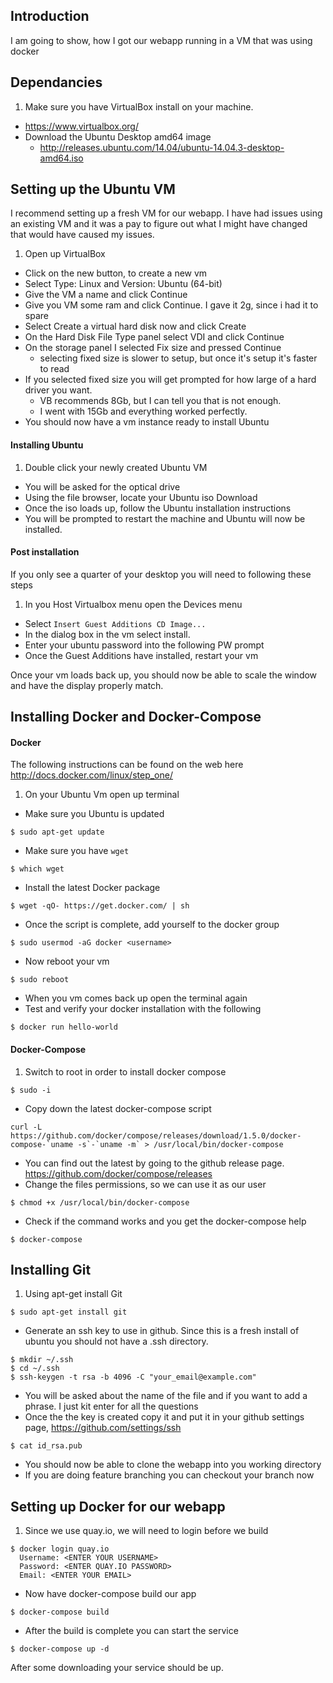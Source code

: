 ## Introduction

I am going to show, how I got our webapp running in a VM that was using docker

## Dependancies

1. Make sure you have VirtualBox install on your machine.
  - https://www.virtualbox.org/
- Download the Ubuntu Desktop amd64 image
  - http://releases.ubuntu.com/14.04/ubuntu-14.04.3-desktop-amd64.iso

## Setting up the Ubuntu VM

I recommend setting up a fresh VM for our webapp. I have had issues using an existing VM and it was a pay to figure out what I might have changed that would have caused my issues.

1. Open up VirtualBox
- Click on the new button, to create a new vm
- Select Type: Linux and Version: Ubuntu (64-bit)
- Give the VM a name and click Continue
- Give you VM some ram and click Continue. I gave it 2g, since i had it to spare
- Select Create a virtual hard disk now and click Create
- On the Hard Disk File Type panel select VDI and click Continue
- On the storage panel I selected Fix size and pressed Continue
  - selecting fixed size is slower to setup, but once it's setup it's faster to read
- If you selected fixed size you will get prompted for how large of a hard driver you want.
  - VB recommends 8Gb, but I can tell you that is not enough.
  - I went with 15Gb and everything worked perfectly.
- You should now have a vm instance ready to install Ubuntu

#### Installing Ubuntu
1. Double click your newly created Ubuntu VM
  - You will be asked for the optical drive
- Using the file browser, locate your Ubuntu iso Download
- Once the iso loads up, follow the Ubuntu installation instructions
- You will be prompted to restart the machine and Ubuntu will now be installed.

#### Post installation
If you only see a quarter of your desktop you will need to following these steps
1. In you Host Virtualbox menu open the Devices menu
- Select `Insert Guest Additions CD Image...`
- In the dialog box in the vm select install.
- Enter your ubuntu password into the following PW prompt
- Once the Guest Additions have installed, restart your vm

Once your vm loads back up, you should now be able to scale the window and have the display properly match.

## Installing Docker and Docker-Compose
#### Docker
The following instructions can be found on the web here http://docs.docker.com/linux/step_one/

1. On your Ubuntu Vm open up terminal
- Make sure you Ubuntu is updated
```
$ sudo apt-get update
```

- Make sure you have `wget`
```
$ which wget
```

- Install the latest Docker package
```
$ wget -qO- https://get.docker.com/ | sh
```

- Once the script is complete, add yourself to the docker group
```
$ sudo usermod -aG docker <username>
```

- Now reboot your vm
```
$ sudo reboot
```

- When you vm comes back up open the terminal again
- Test and verify your docker installation with the following
```
$ docker run hello-world
```

#### Docker-Compose
1. Switch to root in order to install docker compose
```
$ sudo -i
```
- Copy down the latest docker-compose script
```
curl -L https://github.com/docker/compose/releases/download/1.5.0/docker-compose-`uname -s`-`uname -m` > /usr/local/bin/docker-compose
```
  - You can find out the latest by going to the github release page. https://github.com/docker/compose/releases
- Change the files permissions, so we can use it as our user
```
$ chmod +x /usr/local/bin/docker-compose
```
- Check if the command works and you get the docker-compose help
```
$ docker-compose
```

## Installing Git
1. Using apt-get install Git
```
$ sudo apt-get install git
```
- Generate an ssh key to use in github. Since this is a fresh install of ubuntu you should not have a .ssh directory.
```
$ mkdir ~/.ssh
$ cd ~/.ssh
$ ssh-keygen -t rsa -b 4096 -C "your_email@example.com"
```
- You will be asked about the name of the file and if you want to add a phrase. I just kit enter for all the questions
- Once the the key is created copy it and put it in your github settings page, https://github.com/settings/ssh
```
$ cat id_rsa.pub
```
- You should now be able to clone the webapp into you working directory
- If you are doing feature branching you can checkout your branch now

## Setting up Docker for our webapp
1. Since we use quay.io, we will need to login before we build
```
$ docker login quay.io
  Username: <ENTER YOUR USERNAME>
  Password: <ENTER QUAY.IO PASSWORD>
  Email: <ENTER YOUR EMAIL>
```
- Now have docker-compose build our app
```
$ docker-compose build
```
- After the build is complete you can start the service
```
$ docker-compose up -d
```

After some downloading your service should be up.
